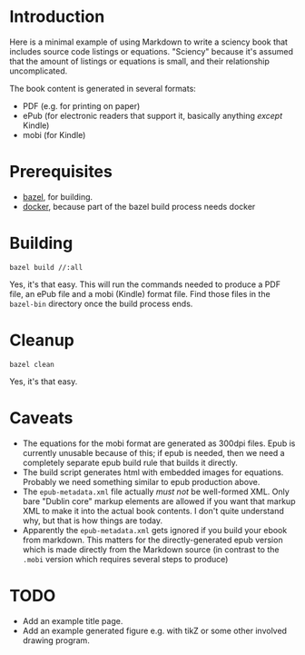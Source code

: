 # Introduction

Here is a minimal example of using Markdown to write a sciency book that
includes source code listings or equations.  "Sciency" because it's assumed
that the amount of listings or equations is small, and their relationship
uncomplicated.

The book content is generated in several formats:

* PDF (e.g. for printing on paper)
* ePub (for electronic readers that support it, basically anything *except*
  Kindle)
* mobi (for Kindle)

# Prerequisites

* [bazel](https://bazel.io), for building.
* [docker](https://docker.io), because part of the bazel build process needs
  docker


# Building

```
bazel build //:all
```

Yes, it's that easy.  This will run the commands needed to produce a PDF file,
an ePub file and a mobi (Kindle) format file.  Find those files in the
`bazel-bin` directory once the build process ends.

# Cleanup

```
bazel clean
```

Yes, it's that easy.

# Caveats

* The equations for the mobi format are generated as 300dpi files.  Epub is
  currently unusable because of this; if epub is needed, then we need a
  completely separate epub build rule that builds it directly. 
* The build script generates html with embedded images for equations.  Probably
  we need something similar to epub production above.
* The `epub-metadata.xml` file actually *must not* be well-formed XML.  Only
  bare "Dublin core" markup elements are allowed if you want that markup XML to
  make it into the actual book contents.   I don't quite understand why, but
  that is how things are today.
* Apparently the `epub-metadata.xml` gets ignored if you build your ebook from
  markdown.  This matters for the directly-generated epub version which is made
  directly from the Markdown source (in contrast to the `.mobi` version which
  requires several steps to produce)

# TODO

* Add an example title page.
* Add an example generated figure e.g. with tikZ or some other involved
  drawing program.

